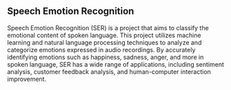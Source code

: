 ## Speech Emotion Recognition

Speech Emotion Recognition (SER) is a project that aims to classify the emotional content of spoken language. This project utilizes machine learning and natural language processing techniques to analyze and categorize emotions expressed in audio recordings. By accurately identifying emotions such as happiness, sadness, anger, and more in spoken language, SER has a wide range of applications, including sentiment analysis, customer feedback analysis, and human-computer interaction improvement.
